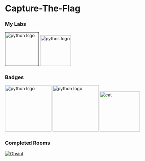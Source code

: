 # Capture-The-Flag

### My Labs
[<img src="https://www.kali.org/tools/metasploit-framework/images/metasploit-framework-logo.svg" height="110" alt="python logo"/>]()
[<img src="https://tryhackme.com/img/favicon.png" height="100" alt="python logo"/>](https://tryhackme.com/p/paulemacedo)

### Badges
[<img src="https://assets.tryhackme.com/img/badges/ohsint.svg" height="150" alt="python logo"/>](https://tryhackme.com/paulemacedo/badges/ohsint)
[<img src="https://assets.tryhackme.com/img/badges/streak7.svg" height="150" alt="python logo"/>](https://tryhackme.com/paulemacedo/badges/7-day-streak)
<img src="https://github.com/paulemacedo/paulemacedo/assets/59907505/bbdf9b47-7c06-4504-9eac-8f5a10704c09" alt="cat" height="130" >


### Completed Rooms

[![Ohsint](https://github-readme-stats.vercel.app/api/pin/?username=paulemacedo&theme=tokyonight&repo=ohsint)](https://github.com/anuraghazra/github-readme-stats)

